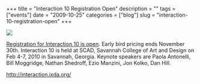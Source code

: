 +++
title = "Interaction 10 Registration Open"
description = ""
tags = ["events"]
date = "2009-10-25"
categories = ["blog"]
slug = "interaction-10-registration-open"
+++



  <div class="notebook-screenshot"><a href="http://interaction.ixda.org/"><img src="//konigi.com/media/bluga/wt4ae4617d6a369.jpg"/></a></div><p><a href="http://interaction.ixda.org/">Registration for Interaction 10 is open</a>. Early bird pricing ends November 30th. Interaction 10 is held at SCAD, Savannah College of Art and Design on Feb 4-7, 2010 in Savannah, Georgia. Keynote speakers are Paola Antonelli, Bill Moggridge, Nathan Shedroff, Ezio Manzini, Jon Kolko, Dan Hill.</p>
    
  <a href="http://interaction.ixda.org/">http://interaction.ixda.org/</a>
